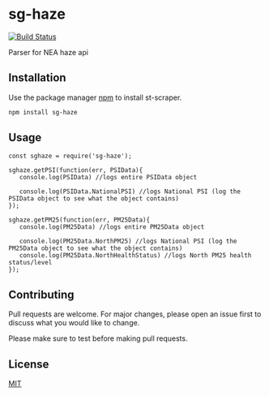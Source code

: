 # sg-haze
[![Build Status](https://travis-ci.com/ZacBytes/sg-haze.svg?branch=master)](https://travis-ci.com/ZacBytes/sg-haze)

Parser for NEA haze api

## Installation

Use the package manager [npm](https://www.npmjs.com/) to install st-scraper.

```bash
npm install sg-haze
```

## Usage

```node_js
const sghaze = require('sg-haze');

sghaze.getPSI(function(err, PSIData){
   console.log(PSIData) //logs entire PSIData object

   console.log(PSIData.NationalPSI) //logs National PSI (log the PSIData object to see what the object contains)
});

sghaze.getPM25(function(err, PM25Data){
   console.log(PM25Data) //logs entire PM25Data object

   console.log(PM25Data.NorthPM25) //logs National PSI (log the PM25Data object to see what the object contains)
   console.log(PM25Data.NorthHealthStatus) //logs North PM25 health status/level
});
```

## Contributing
Pull requests are welcome. For major changes, please open an issue first to discuss what you would like to change.

Please make sure to test before making pull requests.

## License
[MIT](https://choosealicense.com/licenses/mit/)

